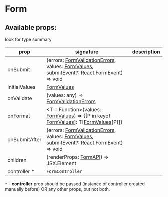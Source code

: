 # Form

## Available props:
<p class="category">look for type summary</p>

| prop          | signature | description |
| ------------- | --- | --- |
| onSubmit      | (errors: [FormValidationErrors](/api/Form/types/FormValidationErrors), values: [FormValues](/api/Form/types/FormValues), submitEvent?: React.FormEvent<any>) => void |
| initialValues | [FormValues](/api/Form/types/FormValues) |
| onValidate    | (values: any) => [FormValidationErrors](/api/Form/types/FormValidationErrors) |
| onFormat      | <T = Function>(values: [FormValues](/api/Form/types/FormValues)) =>  {[P in keyof [FormValues](/api/Form/types/FormValues)]: T[[FormValues](/api/Form/types/FormValues)[P]]} |
| onSubmitAfter | (errors: [FormValidationErrors](/api/Form/types/FormValidationErrors), values: [FormValues](/api/Form/types/FormValues), submitEvent?: React.FormEvent<any>) => void |
| children      | (renderProps: [FormAPI](/api/Form/types/FormAPI)) => JSX.Element |
| controller * | `FormController`|


`*` - **controller** prop should be passed (instance of controller created manually before) OR any other props, but not both.
